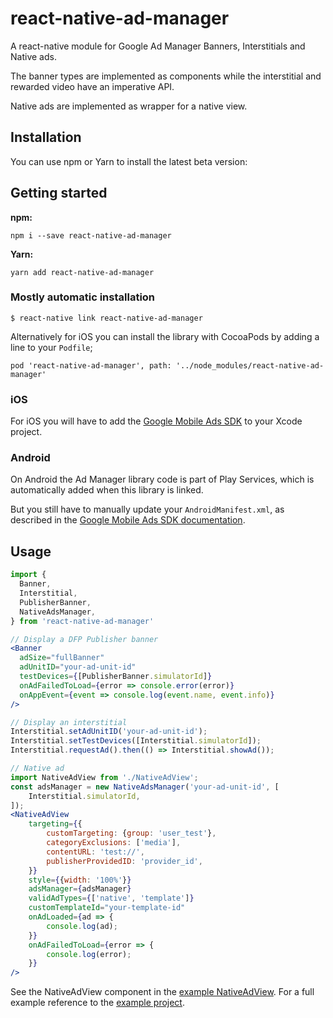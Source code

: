 # react-native-ad-manager

A react-native module for Google Ad Manager Banners, Interstitials and Native ads.

The banner types are implemented as components while the interstitial and rewarded video have an imperative API.

Native ads are implemented as wrapper for a native view.

## Installation

You can use npm or Yarn to install the latest beta version:

## Getting started

**npm:**

    npm i --save react-native-ad-manager

**Yarn:**

    yarn add react-native-ad-manager

### Mostly automatic installation

`$ react-native link react-native-ad-manager`

Alternatively for iOS you can install the library with CocoaPods by adding a line to your `Podfile`;

    pod 'react-native-ad-manager', path: '../node_modules/react-native-ad-manager'

### iOS

For iOS you will have to add the [Google Mobile Ads SDK](https://developers.google.com/ad-manager/mobile-ads-sdk/ios/quick-start#import_the_mobile_ads_sdk) to your Xcode project.

### Android

On Android the Ad Manager library code is part of Play Services, which is automatically added when this library is linked.

But you still have to manually update your `AndroidManifest.xml`, as described in the [Google Mobile Ads SDK documentation](https://developers.google.com/ad-manager/mobile-ads-sdk/android/quick-start#import_the_mobile_ads_sdk).

## Usage

```jsx
import {
  Banner,
  Interstitial,
  PublisherBanner,
  NativeAdsManager,
} from 'react-native-ad-manager'

// Display a DFP Publisher banner
<Banner
  adSize="fullBanner"
  adUnitID="your-ad-unit-id"
  testDevices={[PublisherBanner.simulatorId]}
  onAdFailedToLoad={error => console.error(error)}
  onAppEvent={event => console.log(event.name, event.info)}
/>

// Display an interstitial
Interstitial.setAdUnitID('your-ad-unit-id');
Interstitial.setTestDevices([Interstitial.simulatorId]);
Interstitial.requestAd().then(() => Interstitial.showAd());

// Native ad
import NativeAdView from './NativeAdView';
const adsManager = new NativeAdsManager('your-ad-unit-id', [
    Interstitial.simulatorId,
]);
<NativeAdView
    targeting={{
        customTargeting: {group: 'user_test'},
        categoryExclusions: ['media'],
        contentURL: 'test://',
        publisherProvidedID: 'provider_id',
    }}
    style={{width: '100%'}}
    adsManager={adsManager}
    validAdTypes={['native', 'template']}
    customTemplateId="your-template-id"
    onAdLoaded={ad => {
        console.log(ad);
    }}
    onAdFailedToLoad={error => {
        console.log(error);
    }}
/>
```

See the NativeAdView component in the [example NativeAdView](example/NativeAdView.js).
For a full example reference to the [example project](example).
